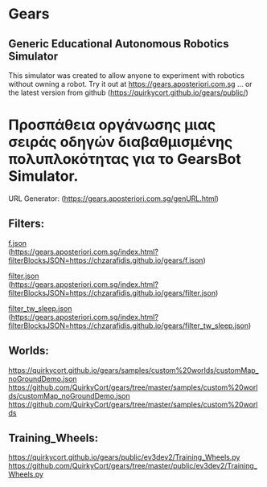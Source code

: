 # Gears
## Generic Educational Autonomous Robotics Simulator

This simulator was created to allow anyone to experiment with robotics without owning a robot.
Try it out at https://gears.aposteriori.com.sg ... or the latest version from github (https://quirkycort.github.io/gears/public/)

# Προσπάθεια οργάνωσης μιας σειράς οδηγών διαβαθμισμένης πολυπλοκότητας για το GearsBot Simulator.
URL Generator:
(https://gears.aposteriori.com.sg/genURL.html)

## Filters: 
[f.json](f.json)  
(https://gears.aposteriori.com.sg/index.html?filterBlocksJSON=https://chzarafidis.github.io/gears/f.json)

[filter.json](filter.json)  
(https://gears.aposteriori.com.sg/index.html?filterBlocksJSON=https://chzarafidis.github.io/gears/filter.json)

[filter_tw_sleep.json](filter_tw_sleep.json)  
(https://gears.aposteriori.com.sg/index.html?filterBlocksJSON=https://chzarafidis.github.io/gears/filter_tw_sleep.json)

## Worlds:
https://quirkycort.github.io/gears/samples/custom%20worlds/customMap_noGroundDemo.json
https://github.com/QuirkyCort/gears/tree/master/samples/custom%20worlds/customMap_noGroundDemo.json
https://github.com/QuirkyCort/gears/tree/master/samples/custom%20worlds

## Training_Wheels:
https://quirkycort.github.io/gears/public/ev3dev2/Training_Wheels.py
https://github.com/QuirkyCort/gears/tree/master/public/ev3dev2/Training_Wheels.py
